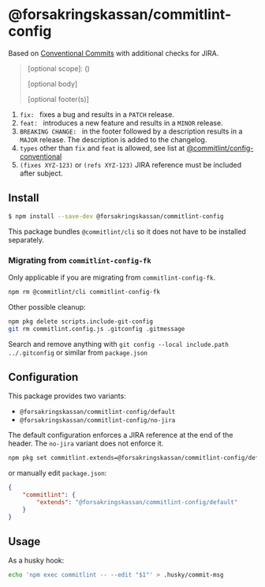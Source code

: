 # @forsakringskassan/commitlint-config

Based on [Conventional Commits](https://www.conventionalcommits.org/en/v1.0.0/) with additional checks for JIRA.

> <type>[optional scope]: <subject> (<reference>)
>
> [optional body]
>
> [optional footer(s)]

1. `fix: ` fixes a bug and results in a `PATCH` release.
2. `feat: ` introduces a new feature and results in a `MINOR` release.
3. `BREAKING CHANGE: ` in the footer followed by a description results in a `MAJOR` release. The description is added to the changelog.
4. `types` other than `fix` and `feat` is allowed, see list at [@commitlint/config-conventional](https://github.com/conventional-changelog/commitlint/tree/master/%40commitlint/config-conventional#type-enum)
5. `(fixes XYZ-123)` or `(refs XYZ-123)` JIRA reference must be included after subject.

## Install

```bash
$ npm install --save-dev @forsakringskassan/commitlint-config
```

This package bundles `@commitlint/cli` so it does not have to be installed separately.

### Migrating from `commitlint-config-fk`

Only applicable if you are migrating from `commitlint-config-fk`.

```bash
npm rm @commitlint/cli commitlint-config-fk
```

Other possible cleanup:

```bash
npm pkg delete scripts.include-git-config
git rm commitlint.config.js .gitconfig .gitmessage
```

Search and remove anything with `git config --local include.path ../.gitconfig` or similar from `package.json`

## Configuration

This package provides two variants:

-   `@forsakringskassan/commitlint-config/default`
-   `@forsakringskassan/commitlint-config/no-jira`

The default configuration enforces a JIRA reference at the end of the header.
The `no-jira` variant does not enforce it.

```bash
npm pkg set commitlint.extends=@forsakringskassan/commitlint-config/default
```

or manually edit `package.json`:

```json
{
    "commitlint": {
        "extends": "@forsakringskassan/commitlint-config/default"
    }
}
```

## Usage

As a husky hook:

```bash
echo 'npm exec commitlint -- --edit "$1"' > .husky/commit-msg
```
